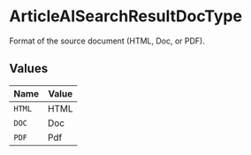 # ArticleAISearchResultDocType

Format of the source document (HTML, Doc, or PDF).


## Values

| Name   | Value  |
| ------ | ------ |
| `HTML` | HTML   |
| `DOC`  | Doc    |
| `PDF`  | Pdf    |